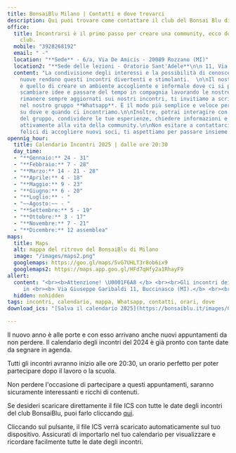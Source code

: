 ```yaml
---
title: BonsaiBlu Milano | Contatti e dove trovarci
description: Qui puoi trovare come contattare il club del Bonsai Blu di Milano
office:
  title: Incontrarsi è il primo passo per creare una community, ecco dove lo fa il
    club.
  mobile: "3928268192"
  email: " -"
  location: "**Sede** - 6/a, Via De Amicis - 20089 Rozzano (MI)"
  location2: "**Sede delle lezioni - Oratorio Sant'Adele**\n\n 11, Via Garibaldi - 20090 Buccinasco (MI)"
  content: "La condivisione degli interessi e la possibilità di conoscere persone
    nuove rendono questi incontri divertenti e stimolanti.  \n\nIl nostro obiettivo
    è quello di creare un ambiente accogliente e informale dove ci si possa incontrare,
    scambiare idee e passare del tempo in compagnia lavorando le nostre piante.\n\nPer
    rimanere sempre aggiornati sui nostri incontri, ti invitiamo a scriverci per entrare
    nel nostro gruppo **Whatsapp**. È il modo più semplice e veloce per essere informati
    su dove e quando ci incontriamo.\n\nInoltre, potrai interagire con gli altri membri
    del gruppo, condividere le tue esperienze, chiedere informazioni e partecipare
    attivamente alla vita della community.\n\nNon esitare a contattarci, siamo sempre
    felici di accogliere nuovi soci, ti aspettiamo per passare insieme momenti indimenticabili!"
opennig_hour:
  title: Calendario Incontri 2025 | dalle ore 20:30
  day_time:
  - "**Gennaio:** 24 - 31"
  - "**Febbraio:** 7 - 28"
  - "**Marzo:** 14 - 21 - 28"
  - "**Aprile:** 4 - 18"
  - "**Maggio:** 9 - 23"
  - "**Giugno:** 6 - 20"
  - "**Luglio:** - "
  - "~~Agosto:~~ - "
  - "**Settembre:** 5 - 19"
  - "**Ottobre:** 3 - 17"
  - "**Novembre:** 7 - 21"
  - "**Dicembre:** 12 assemblea"
maps:
  title: Maps
  alt: mappa del ritrovo del BonsaiBlu di Milano
  image: "/images/maps2.png"
  googlemaps: https://goo.gl/maps/5vG7UHLT3r8ob6ix9
  googlemaps2: https://maps.app.goo.gl/HFd7qHfy2a1RhayF9
allert:
  content: "<br><b>Attenzione! \U0001F6A8 </b> <br><br>Gli incontri dei soci per 2025 saranno presso l'oratorio Sant'Adele,
     in <br><b> Via Giuseppe Garibaldi 11, Buccinasco (MI).</b> <br><br> \U0001F4C5"
  hidden: nohidden
tags: incontri, calendario, mappa, Whatsapp, contatti, orari, dove
download_ics: "[Salva il calendario 2025](https://bonsaiblu.it/images/CalendarioBonsaiBlu2025.ics)"

---
```

Il nuovo anno è alle porte e con esso arrivano anche nuovi appuntamenti da non perdere. Il calendario degli incontri del 2024 è già pronto con tante date da segnare in agenda.

Tutti gli incontri avranno inizio alle ore 20:30, un orario perfetto per poter partecipare dopo il lavoro o la scuola.

Non perdere l'occasione di partecipare a questi appuntamenti, saranno sicuramente interessanti e ricchi di contenuti.

Se desideri scaricare direttamente il file ICS con tutte le date degli incontri del club BonsaiBlu, puoi farlo cliccando [qui](https://bonsaiblu.it/images/CalendarioBonsaiBlu2024.ics).

Cliccando sul pulsante, il file ICS verrà scaricato automaticamente sul tuo dispositivo. Assicurati di importarlo nel tuo calendario per visualizzare e ricordare facilmente tutte le date degli incontri.
